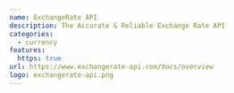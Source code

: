 ```yaml
---
name: ExchangeRate API
description: The Accurate & Reliable Exchange Rate API
categories:
  - currency
features:
  https: true
url: https://www.exchangerate-api.com/docs/overview
logo: exchangerate-api.png
---
```


